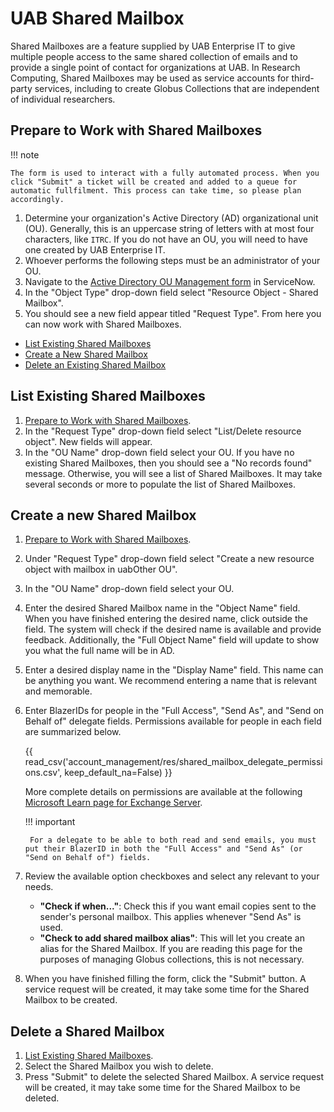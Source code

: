 # UAB Shared Mailbox

Shared Mailboxes are a feature supplied by UAB Enterprise IT to give multiple people access to the same shared collection of emails and to provide a single point of contact for organizations at UAB. In Research Computing, Shared Mailboxes may be used as service accounts for third-party services, including to create Globus Collections that are independent of individual researchers.

## Prepare to Work with Shared Mailboxes

<!-- markdownlint-disable MD046 -->
!!! note

    The form is used to interact with a fully automated process. When you click "Submit" a ticket will be created and added to a queue for automatic fullfilment. This process can take time, so please plan accordingly.
<!-- markdownlint-enable MD046 -->

1. Determine your organization's Active Directory (AD) organizational unit (OU). Generally, this is an uppercase string of letters with at most four characters, like `ITRC`. If you do not have an OU, you will need to have one created by UAB Enterprise IT.
1. Whoever performs the following steps must be an administrator of your OU.
1. Navigate to the [Active Directory OU Management form](https://uabprod.service-now.com/service_portal?id=sc_cat_item&sys_id=b66cdb171b98b304997443f8cd4bcbf2) in ServiceNow.
1. In the "Object Type" drop-down field select "Resource Object - Shared Mailbox".
1. You should see a new field appear titled "Request Type". From here you can now work with Shared Mailboxes.

- [List Existing Shared Mailboxes](#list-existing-shared-mailboxes)
- [Create a New Shared Mailbox](#create-a-new-shared-mailbox)
- [Delete an Existing Shared Mailbox](#delete-a-shared-mailbox)

## List Existing Shared Mailboxes

1. [Prepare to Work with Shared Mailboxes](#prepare-to-work-with-shared-mailboxes).
1. In the "Request Type" drop-down field select "List/Delete resource object". New fields will appear.
1. In the "OU Name" drop-down field select your OU. If you have no existing Shared Mailboxes, then you should see a "No records found" message. Otherwise, you will see a list of Shared Mailboxes. It may take several seconds or more to populate the list of Shared Mailboxes.

## Create a new Shared Mailbox

1. [Prepare to Work with Shared Mailboxes](#prepare-to-work-with-shared-mailboxes).
1. Under "Request Type" drop-down field select "Create a new resource object with mailbox in uabOther OU".
1. In the "OU Name" drop-down field select your OU.
1. Enter the desired Shared Mailbox name in the "Object Name" field. When you have finished entering the desired name, click outside the field. The system will check if the desired name is available and provide feedback. Additionally, the "Full Object Name" field will update to show you what the full name will be in AD.
1. Enter a desired display name in the "Display Name" field. This name can be anything you want. We recommend entering a name that is relevant and memorable.
1. Enter BlazerIDs for people in the "Full Access", "Send As", and "Send on Behalf of" delegate fields. Permissions available for people in each field are summarized below.

    {{ read_csv('account_management/res/shared_mailbox_delegate_permissions.csv', keep_default_na=False) }}

    More complete details on permissions are available at the following [Microsoft Learn page for Exchange Server](https://learn.microsoft.com/en-us/exchange/recipients/mailbox-permissions?view=exchserver-2019).

    <!-- markdownlint-disable MD046 -->
    !!! important

        For a delegate to be able to both read and send emails, you must put their BlazerID in both the "Full Access" and "Send As" (or "Send on Behalf of") fields.
    <!-- markdownlint-enable MD046 -->

1. Review the available option checkboxes and select any relevant to your needs.

    - **"Check if when..."**: Check this if you want email copies sent to the sender's personal mailbox. This applies whenever "Send As" is used.
    - **"Check to add shared mailbox alias"**: This will let you create an alias for the Shared Mailbox. If you are reading this page for the purposes of managing Globus collections, this is not necessary.

1. When you have finished filling the form, click the "Submit" button. A service request will be created, it may take some time for the Shared Mailbox to be created.

## Delete a Shared Mailbox

1. [List Existing Shared Mailboxes](#list-existing-shared-mailboxes).
1. Select the Shared Mailbox you wish to delete.
1. Press "Submit" to delete the selected Shared Mailbox. A service request will be created, it may take some time for the Shared Mailbox to be deleted.
